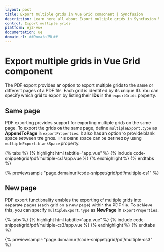 ```yaml
---
layout: post
title: Export multiple grids in Vue Grid component | Syncfusion
description: Learn here all about Export multiple grids in Syncfusion Vue Grid component of Syncfusion Essential JS 2 and more.
control: Export multiple grids 
platform: ej2-vue
documentation: ug
domainurl: ##DomainURL##
---
```


# Export multiple grids in Vue Grid component

The PDF export provides an option to export multiple grids to the same or different pages of a PDF file. Each grid is identified by its unique ID. You can specify which grid to export by listing their **IDs** in the `exportGrids` property.

## Same page

PDF exporting provides support for exporting multiple grids on the same page. To export the grids on the same page, define `multipleExport.type` as **AppendToPage** in `exportProperties`. It also has an option to provide blank space between the grids. This blank space can be defined by using `multipleExport.blankSpace` property.

{% tabs %}
{% highlight html tabtitle="app.vue" %}
{% include code-snippet/grid/pdf/multiple-cs1/app.vue %}
{% endhighlight %}
{% endtabs %}
        
{% previewsample "page.domainurl/code-snippet/grid/pdf/multiple-cs1" %}

## New page

PDF export functionality enables the exporting of multiple grids into separate pages (each grid on a new page) within the PDF file. To achieve this, you can specify `multipleExport.type` as **NewPage** in `exportProperties`.

{% tabs %}
{% highlight html tabtitle="app.vue" %}
{% include code-snippet/grid/pdf/multiple-cs3/app.vue %}
{% endhighlight %}
{% endtabs %}
        
{% previewsample "page.domainurl/code-snippet/grid/pdf/multiple-cs3" %}